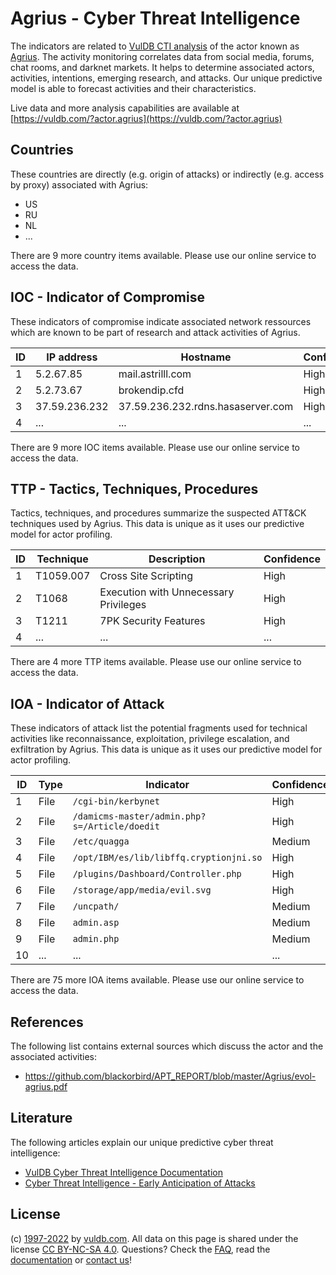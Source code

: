 # Agrius - Cyber Threat Intelligence

The indicators are related to [VulDB CTI analysis](https://vuldb.com/?kb.cti) of the actor known as [Agrius](https://vuldb.com/?actor.agrius). The activity monitoring correlates data from social media, forums, chat rooms, and darknet markets. It helps to determine associated actors, activities, intentions, emerging research, and attacks. Our unique predictive model is able to forecast activities and their characteristics.

Live data and more analysis capabilities are available at [https://vuldb.com/?actor.agrius](https://vuldb.com/?actor.agrius)

## Countries

These countries are directly (e.g. origin of attacks) or indirectly (e.g. access by proxy) associated with Agrius:

* US
* RU
* NL
* ...

There are 9 more country items available. Please use our online service to access the data.

## IOC - Indicator of Compromise

These indicators of compromise indicate associated network ressources which are known to be part of research and attack activities of Agrius.

ID | IP address | Hostname | Confidence
-- | ---------- | -------- | ----------
1 | 5.2.67.85 | mail.astrilll.com | High
2 | 5.2.73.67 | brokendip.cfd | High
3 | 37.59.236.232 | 37.59.236.232.rdns.hasaserver.com | High
4 | ... | ... | ...

There are 9 more IOC items available. Please use our online service to access the data.

## TTP - Tactics, Techniques, Procedures

Tactics, techniques, and procedures summarize the suspected ATT&CK techniques used by Agrius. This data is unique as it uses our predictive model for actor profiling.

ID | Technique | Description | Confidence
-- | --------- | ----------- | ----------
1 | T1059.007 | Cross Site Scripting | High
2 | T1068 | Execution with Unnecessary Privileges | High
3 | T1211 | 7PK Security Features | High
4 | ... | ... | ...

There are 4 more TTP items available. Please use our online service to access the data.

## IOA - Indicator of Attack

These indicators of attack list the potential fragments used for technical activities like reconnaissance, exploitation, privilege escalation, and exfiltration by Agrius. This data is unique as it uses our predictive model for actor profiling.

ID | Type | Indicator | Confidence
-- | ---- | --------- | ----------
1 | File | `/cgi-bin/kerbynet` | High
2 | File | `/damicms-master/admin.php?s=/Article/doedit` | High
3 | File | `/etc/quagga` | Medium
4 | File | `/opt/IBM/es/lib/libffq.cryptionjni.so` | High
5 | File | `/plugins/Dashboard/Controller.php` | High
6 | File | `/storage/app/media/evil.svg` | High
7 | File | `/uncpath/` | Medium
8 | File | `admin.asp` | Medium
9 | File | `admin.php` | Medium
10 | ... | ... | ...

There are 75 more IOA items available. Please use our online service to access the data.

## References

The following list contains external sources which discuss the actor and the associated activities:

* https://github.com/blackorbird/APT_REPORT/blob/master/Agrius/evol-agrius.pdf

## Literature

The following articles explain our unique predictive cyber threat intelligence:

* [VulDB Cyber Threat Intelligence Documentation](https://vuldb.com/?kb.cti)
* [Cyber Threat Intelligence - Early Anticipation of Attacks](https://www.scip.ch/en/?labs.20201022)

## License

(c) [1997-2022](https://vuldb.com/?kb.changelog) by [vuldb.com](https://vuldb.com/?kb.about). All data on this page is shared under the license [CC BY-NC-SA 4.0](https://creativecommons.org/licenses/by-nc-sa/4.0/). Questions? Check the [FAQ](https://vuldb.com/?kb.faq), read the [documentation](https://vuldb.com/?kb) or [contact us](https://vuldb.com/?contact)!
